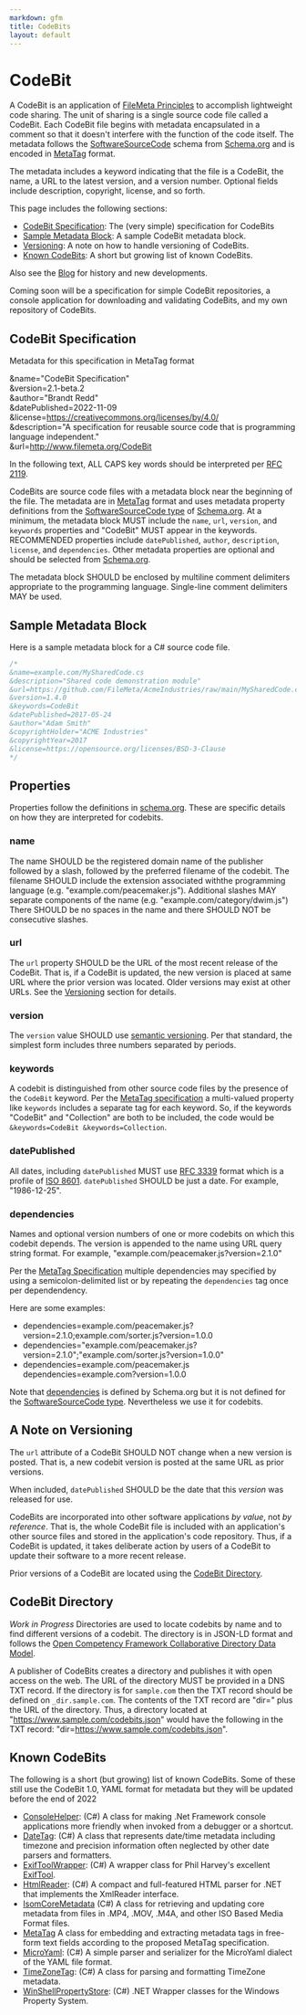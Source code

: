 ```yaml
---
markdown: gfm
title: CodeBits
layout: default
---
```

# CodeBit
A CodeBit is an application of [FileMeta Principles](/Manifesto.html) to accomplish lightweight code sharing. The unit of sharing is a single source code file called a CodeBit. Each CodeBit file begins with metadata encapsulated in a comment so that it doesn't interfere with the function of the code itself. The metadata follows the [SoftwareSourceCode](https://schema.org/SoftwareSourceCode) schema from [Schema.org](https://schema.org) and is encoded in [MetaTag](/MetaTag) format.

The metadata includes a keyword indicating that the file is a CodeBit, the name, a URL to the latest version, and a version number. Optional fields include description, copyright, license, and so forth.

This page includes the following sections:

* [CodeBit Specification](#spec): The (very simple) specification for CodeBits
* [Sample Metadata Block](#sample): A sample CodeBit metadata block.
* [Versioning](#versioning): A note on how to handle versioning of CodeBits.
* [Known CodeBits](#directory): A short but growing list of known CodeBits.

Also see the [Blog](/blog) for history and new developments.

Coming soon will be a specification for simple CodeBit repositories, a console application for downloading and validating CodeBits, and my own repository of CodeBits.

## <a name="spec"></a>CodeBit Specification

Metadata for this specification in MetaTag format

&name="CodeBit Specification" <br/>
&version=2.1-beta.2 <br/>
&author="Brandt Redd" <br/>
&datePublished=2022-11-09 <br/>
&license=https://creativecommons.org/licenses/by/4.0/ <br/>
&description="A specification for reusable source code that is programming language independent." <br/>
&url=http://www.filemeta.org/CodeBit <br/>

In the following text, ALL CAPS key words should be interpreted per [RFC 2119](https://tools.ietf.org/html/rfc2119).

CodeBits are source code files with a metadata block near the beginning of the file. The metadata are in [MetaTag](/MetaTag) format and uses metadata property definitions from the [SoftwareSourceCode type](http://schema.org/SoftwareSourceCode) of [Schema.org](http://schema.org). At a minimum, the metadata block MUST include the `name`, `url`, `version`, and `keywords` properties and "CodeBit" MUST appear in the keywords. RECOMMENDED properties include `datePublished`, `author`, `description`, `license`, and `dependencies`. Other metadata properties are optional and should be selected from [Schema.org](https://schema.org).


The metadata block SHOULD be enclosed by multiline comment delimiters appropriate to the programming language. Single-line comment delimiters MAY be used.

## <a name="sample"></a>Sample Metadata Block
Here is a sample metadata block for a C# source code file.

```cs
/*
&name=example.com/MySharedCode.cs
&description="Shared code demonstration module"
&url=https://github.com/FileMeta/AcmeIndustries/raw/main/MySharedCode.cs
&version=1.4.0
&keywords=CodeBit
&datePublished=2017-05-24
&author="Adam Smith"
&copyrightHolder="ACME Industries"
&copyrightYear=2017
&license=https://opensource.org/licenses/BSD-3-Clause
*/
```

## Properties
Properties follow the definitions in [schema.org](https://schema.org). These are specific details on how they are interpreted for codebits.

### name
The name SHOULD be the registered domain name of the publisher followed by a slash, followed by the preferred filename of the codebit. The filename SHOULD include the extension associated withthe programming language (e.g. "example.com/peacemaker.js"). Additional slashes MAY separate components of the name (e.g. "example.com/category/dwim.js") There SHOULD be no spaces in the name and there SHOULD NOT be consecutive slashes.

### url
The `url` property SHOULD be the URL of the most recent release of the CodeBit. That is, if a CodeBit is updated, the new version is placed at same URL where the prior version was located. Older versions may exist at other URLs. See the [Versioning](#versioning) section for details.

### version
The `version` value SHOULD use [semantic versioning](semver.org). Per that standard, the simplest form includes three numbers separated by periods.

### keywords
A codebit is distinguished from other source code files by the presence of the `CodeBit` keyword. Per the [MetaTag specification]() a multi-valued property like `keywords` includes a separate tag for each keyword. So, if the keywords "CodeBit" and "Collection" are both to be included, the code would be `&keywords=CodeBit &keywords=Collection`.

### datePublished
All dates, including `datePublished` MUST use [RFC 3339](https://www.rfc-editor.org/rfc/rfc3339) format which is a profile of [ISO 8601](https://en.wikipedia.org/wiki/ISO_8601). `datePublished` SHOULD be just a date. For example, "1986-12-25".

### dependencies
Names and optional version numbers of one or more codebits on which this codebit depends. The version is appended to the name using URL query string format. For example, "example.com/peacemaker.js?version=2.1.0"

Per the [MetaTag Specification](MetaTag) multiple dependencies may specified by using a semicolon-delimited list or by repeating the `dependencies` tag once per dependendency.

Here are some examples:

* dependencies=example.com/peacemaker.js?version=2.1.0;example.com/sorter.js?version=1.0.0
* dependencies="example.com/peacemaker.js?version=2.1.0";"example.com/sorter.js?version=1.0.0"
* dependencies=example.com/peacemaker.js<br/>
dependencies=example.com?version=1.0.0

Note that [dependencies](https://schema.org/dependencies) is defined by Schema.org but it is not defined for the [SoftwareSourceCode type](http://schema.org/SoftwareSourceCode). Nevertheless we use it for codebits.

## <a name="versioning"></a>A Note on Versioning

The `url` attribute of a CodeBit SHOULD NOT change when a new version is posted. That is, a new codebit version is posted at the same URL as prior versions.

When included, `datePublished` SHOULD be the date that this *version* was released for use.

CodeBits are incorporated into other software applications *by value*, not *by reference*. That is, the whole CodeBit file is included with an application's other source files and stored in the application's code repository. Thus, if a CodeBit is updated, it takes deliberate action by users of a CodeBit to update their software to a more recent release.

Prior versions of a CodeBit are located using the [CodeBit Directory](#codebit-directory).

## CodeBit Directory

*Work in Progress*
Directories are used to locate codebits by name and to find different versions of a codebit. The directory is in JSON-LD format and follows the [Open Competency Framework Collaborative Directory Data Model](https://docs.google.com/document/d/1EMdHnYsiXJiAfRRBx85q0oclj04sVtkuRr0ynSIowcg/edit).

A publisher of CodeBits creates a directory and publishes it with open access on the web. The URL of the directory MUST be provided in a DNS TXT record. If the directory is for `sample.com` then the TXT record should be defined on `_dir.sample.com`. The contents of the TXT record are "dir=" plus the URL of the directory. Thus, a directory located at "https://www.sample.com/codebits.json" would have the following in the TXT record: "dir=https://www.sample.com/codebits.json".

## <a name="directory"></a>Known CodeBits

The following is a short (but growing) list of known CodeBits. Some of these still use the CodeBit 1.0, YAML format for metadata but they will be updated before the end of 2022

* [ConsoleHelper](https://github.com/FileMeta/ConsoleHelper): (C#) A class for making .Net Framework console applications more friendly when invoked from a debugger or a shortcut.
* [DateTag](https://github.com/FileMeta/DateTag): (C#) A class that represents date/time metadata including timezone and precision information often neglected by other date parsers and formatters.
* [ExifToolWrapper](https://github.com/FileMeta/ExifToolWrapper): (C#) A wrapper class for Phil Harvey's excellent [ExifTool](https://www.sno.phy.queensu.ca/~phil/exiftool/).
* [HtmlReader](https://github.com/FileMeta/HtmlReader): (C#) A compact and full-featured HTML parser for .NET that implements the XmlReader interface.
* [IsomCoreMetadata](https://github.com/FileMeta/IsomCoreMetadata) (C#) A class for retrieving and updating core metadata from files in .MP4, .MOV, .M4A, and other ISO Based Media Format files.
* [MetaTag](https://github.com/FileMeta) A class for embedding and extracting metadata tags in free-form text fields according to the proposed MetaTag specification.
* [MicroYaml](https://github.com/FileMeta/MicroYaml): (C#) A simple parser and serializer for the MicroYaml dialect of the YAML file format.
* [TimeZoneTag](https://github.com/FileMeta/TimeZoneTag): (C#) A class for parsing and formatting TimeZone metadata.
* [WinShellPropertyStore](https://github.com/FileMeta/WinShellPropertyStore): (C#) .NET Wrapper classes for the Windows Property System.
